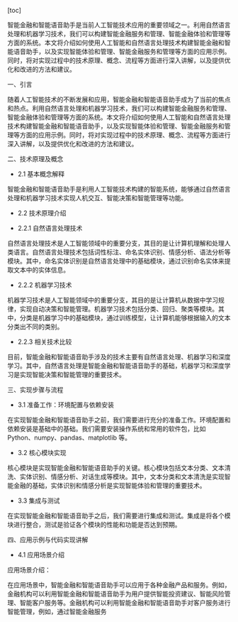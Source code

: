 
[toc]                    
                
                
智能金融和智能语音助手是当前人工智能技术应用的重要领域之一。利用自然语言处理和机器学习技术，我们可以构建智能金融服务和管理、智能金融体验和管理等方面的系统。本文将介绍如何使用人工智能和自然语言处理技术构建智能金融和智能语音助手，以及实现智能体验和管理、智能金融服务和管理等方面的应用示例。同时，将对实现过程中的技术原理、概念、流程等方面进行深入讲解，以及提供优化和改进的方法和建议。

一、引言

随着人工智能技术的不断发展和应用，智能金融和智能语音助手成为了当前的焦点和热点。利用自然语言处理和机器学习技术，我们可以构建智能金融服务和管理、智能金融体验和管理等方面的系统。本文将介绍如何使用人工智能和自然语言处理技术构建智能金融和智能语音助手，以及实现智能体验和管理、智能金融服务和管理等方面的应用示例。同时，将对实现过程中的技术原理、概念、流程等方面进行深入讲解，以及提供优化和改进的方法和建议。

二、技术原理及概念

- 2.1 基本概念解释

智能金融和智能语音助手是利用人工智能技术构建的智能系统，能够通过自然语言处理和机器学习技术实现人机交互、智能决策和智能管理等功能。

- 2.2 技术原理介绍

- 2.2.1 自然语言处理技术

自然语言处理技术是人工智能领域中的重要分支，其目的是让计算机理解和处理人类语言。自然语言处理技术包括词性标注、命名实体识别、情感分析、语法分析等模块。其中，命名实体识别是自然语言处理中的基础模块，通过识别命名实体来提取文本中的实体信息。

- 2.2.2 机器学习技术

机器学习技术是人工智能领域中的重要分支，其目的是让计算机从数据中学习规律，实现自动决策和智能管理。机器学习技术包括分类、回归、聚类等模块。其中，分类是机器学习中的基础模块，通过训练模型，让计算机能够根据输入的文本分类出不同的类别。

- 2.2.3 相关技术比较

目前，智能金融和智能语音助手涉及的技术主要有自然语言处理、机器学习和深度学习。其中，自然语言处理是智能金融和智能语音助手的基础，机器学习和深度学习是实现智能决策和智能管理的重要技术。

三、实现步骤与流程

- 3.1 准备工作：环境配置与依赖安装

在实现智能金融和智能语音助手之前，我们需要进行充分的准备工作。环境配置和依赖安装是基础中的基础。我们需要安装操作系统和常用的软件包，比如 Python、numpy、pandas、matplotlib 等。

- 3.2 核心模块实现

核心模块是实现智能金融和智能语音助手的关键。核心模块包括文本分类、文本清洗、实体识别、情感分析、对话生成等模块。其中，文本分类和文本清洗是实现智能金融的基础，实体识别和情感分析是实现智能体验和管理的重要技术。

- 3.3 集成与测试

在实现智能金融和智能语音助手之后，我们需要进行集成和测试。集成是将各个模块进行整合，测试是验证各个模块的性能和功能是否达到预期。

四、应用示例与代码实现讲解

- 4.1 应用场景介绍

应用场景介绍：

在应用场景中，智能金融和智能语音助手可以应用于各种金融产品和服务。例如，金融机构可以利用智能金融和智能语音助手为用户提供智能投资建议、智能风险管理、智能客户服务等。金融机构可以利用智能金融和智能语音助手对客户服务进行智能管理，例如，通过智能金融服务

